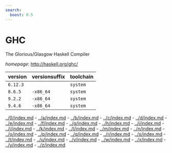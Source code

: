 ```yaml
---
search:
  boost: 0.5
---
```

# GHC

The Glorious/Glasgow Haskell Compiler

*homepage*: <http://haskell.org/ghc/>

version | versionsuffix | toolchain
--------|---------------|----------
``6.12.3`` |  | ``system``
``8.6.5`` | ``-x86_64`` | ``system``
``9.2.2`` | ``-x86_64`` | ``system``
``9.4.6`` | ``-x86_64`` | ``system``

[../0/index.md](0) - [../a/index.md](a) - [../b/index.md](b) - [../c/index.md](c) - [../d/index.md](d) - [../e/index.md](e) - [../f/index.md](f) - [../g/index.md](g) - [../h/index.md](h) - [../i/index.md](i) - [../j/index.md](j) - [../k/index.md](k) - [../l/index.md](l) - [../m/index.md](m) - [../n/index.md](n) - [../o/index.md](o) - [../p/index.md](p) - [../q/index.md](q) - [../r/index.md](r) - [../s/index.md](s) - [../t/index.md](t) - [../u/index.md](u) - [../v/index.md](v) - [../w/index.md](w) - [../x/index.md](x) - [../y/index.md](y) - [../z/index.md](z)


